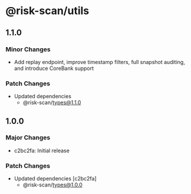 # @risk-scan/utils

## 1.1.0

### Minor Changes

- Add replay endpoint, improve timestamp filters, full snapshot auditing, and introduce CoreBank support

### Patch Changes

- Updated dependencies
    - @risk-scan/types@1.1.0

## 1.0.0

### Major Changes

- c2bc2fa: Initial release

### Patch Changes

- Updated dependencies [c2bc2fa]
    - @risk-scan/types@1.0.0

